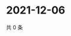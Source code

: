# 2021-12-06

共 0 条

<!-- BEGIN WEIBO -->
<!-- 最后更新时间 Mon Dec 06 2021 15:15:03 GMT+0800 (China Standard Time) -->

<!-- END WEIBO -->

